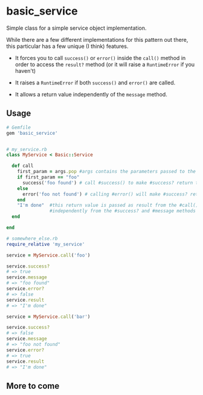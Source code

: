 # basic_service

Simple class for a simple service object implementation.

While there are a few different implementations for this pattern out there, this particular has a few unique (I think) features.

  - It forces you to call `success()` or `error()` inside the `call()` method in order to access the `result?` method (or it will raise a `RuntimeError` if you haven't)

  - It raises a `RuntimeError` if both `success()` and `error()` are called.

  - It allows a return value independently of the `message` method.


## Usage

```ruby
# Gemfile
gem 'basic_service'


# my_service.rb
class MyService < Basic::Service

  def call
    first_param = args.pop #args contains the parameters passed to the call function
    if first_param == "foo"
      success('foo found') # call #success() to make #success? return true.
    else
      error('foo not found') # calling #error() will make #success? return false
    end
    "I'm done"  #this return value is passed as result from the #call() method itself,
                #independently from the #success? and #message methods
  end

end

# somewhere_else.rb
require_relative 'my_service'

service = MyService.call('foo')

service.success?
# => true
service.message
# => "foo found"
service.error?
# => false
service.result
# => "I'm done"

service = MyService.call('bar')

service.success?
# => false
service.message
# => "foo not found"
service.error?
# => true
service.result
# => "I'm done"

```

## More to come
